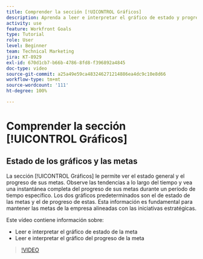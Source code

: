 ```yaml
---
title: Comprender la sección [!UICONTROL Gráficos]
description: Aprenda a leer e interpretar el gráfico de estado y progreso de las metas en [!DNL Goals].
activity: use
feature: Workfront Goals
type: Tutorial
role: User
level: Beginner
team: Technical Marketing
jira: KT-8929
exl-id: 670d1cb7-b66b-4786-8fd8-f396892a4845
doc-type: video
source-git-commit: a25a49e59ca483246271214886ea4dc9c10e8d66
workflow-type: tm+mt
source-wordcount: '111'
ht-degree: 100%

---
```


# Comprender la sección [!UICONTROL Gráficos]

## Estado de los gráficos y las metas

La sección [!UICONTROL Gráficos] le permite ver el estado general y el progreso de sus metas. Observe las tendencias a lo largo del tiempo y vea una instantánea completa del progreso de sus metas durante un período de tiempo específico. Los dos gráficos predeterminados son el de estado de las metas y el de progreso de estas. Esta información es fundamental para mantener las metas de la empresa alineadas con las iniciativas estratégicas.

Este vídeo contiene información sobre:

* Leer e interpretar el gráfico de estado de la meta
* Leer e interpretar el gráfico del progreso de la meta

>[!VIDEO](https://video.tv.adobe.com/v/335201/?quality=12&learn=on)
